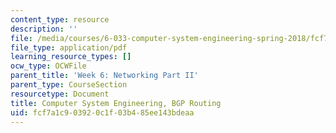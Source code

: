 ```yaml
---
content_type: resource
description: ''
file: /media/courses/6-033-computer-system-engineering-spring-2018/fcf7a1c903920c1f03b485ee143bdeaa_MIT6_033s18_bgp.pdf
file_type: application/pdf
learning_resource_types: []
ocw_type: OCWFile
parent_title: 'Week 6: Networking Part II'
parent_type: CourseSection
resourcetype: Document
title: Computer System Engineering, BGP Routing
uid: fcf7a1c9-0392-0c1f-03b4-85ee143bdeaa
---
```

